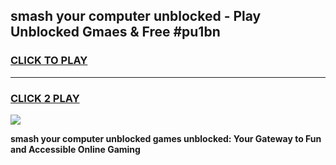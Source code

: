 
## smash your computer unblocked - Play Unblocked Gmaes & Free #pu1bn
<h3>
<a href="https://news.freeplayer.one?title=smash_your_computer_unblocked&ref=24F">CLICK TO PLAY</a></h3>
<hr>

<h3>
<a href="https://news.freeplayer.one?title=smash_your_computer_unblocked&ref=24F">CLICK 2 PLAY</a>
  
</h3>

<a href="https://news.freeplayer.one?title=smash_your_computer_unblocked&ref=24F/"><img src="https://clearcache.store/games.png"></a>


**smash your computer unblocked games unblocked: Your Gateway to Fun and Accessible Online Gaming**
